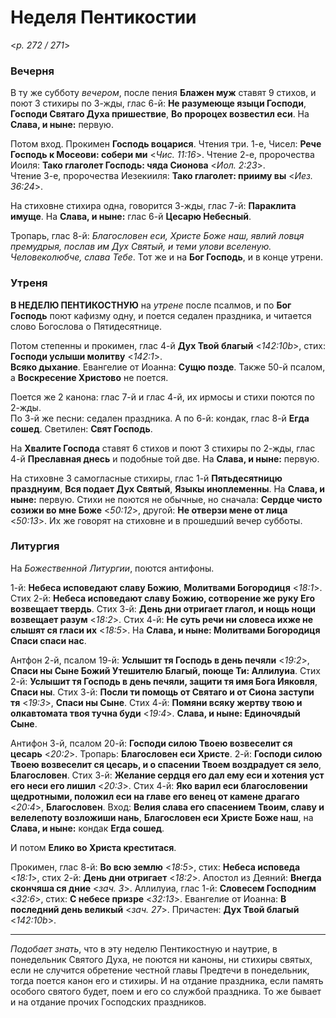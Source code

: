 
# Неделя Пентикостии

<*p. 272 / 271*>

### Вечерня

В ту же субботу *вечером*, после пения **Блажен муж** ставят 9 стихов, и поют 3 стихиры по 3-жды, глас 6-й: 
**Не разумеюще языци Господи**, **Господи Святаго Духа пришествие**, **Во пророцех возвестил еси**. 
На **Слава, и ныне:** первую. 

Потом вход. Прокимен **Господь воцарися**. Чтения три. 
1-е, Чисел: **Рече Господь к Мосеови: собери ми** <*Чис. 11:16*>. 
Чтение 2-е, пророчества Иоиля: **Тако глаголет Господь: чяда Сионова** <*Иол. 2:23*>.  
Чтение 3-е, пророчества Иезекииля: **Тако глаголет: прииму вы** <*Иез. 36:24*>.

На стиховне стихира одна, говорится 3-жды, глас 7-й: **Параклита имуще**. 
На **Слава, и ныне:** глас 6-й **Цесарю Небесный**.  

Тропарь, глас 8-й: *Благословен еси, Христе Боже наш, явлий ловця премудрыя, послав им Дух Святый, 
и теми улови вселеную. Человеколюбче, слава Тебе*. Тот же и на **Бог Господь**, и в конце утрени.  

### Утреня

**В НЕДЕЛЮ ПЕНТИКОСТНУЮ** на *утрене* после псалмов, и по **Бог Господь** поют кафизму одну, и поется 
седален праздника, и читается слово Богослова о Пятидесятнице. 

Потом степенны и прокимен, глас 4-й **Дух Твой благый** <*142:10b*>, стих: **Господи услыши молитву** <*142:1*>.  
**Всяко дыхание**. Евангелие от Иоанна: **Сущю позде**. Также 50-й псалом, а **Воскресение Христово** 
не поется. 

Поется же 2 канона: глас 7-й и глас 4-й, их ирмосы и стихи поются по 2-жды.  
По 3-й же песни: седален праздника. 
А по 6-й: кондак, глас 8-й **Егда сошед**. 
Светилен: **Свят Господь**. 

На **Хвалите Господа** ставят 6 стихов и поют 3 стихиры по 2-жды, глас 4-й **Преславная днесь** 
и подобные той две. На **Слава, и ныне:** первую. 

На стиховне 3 самогласные стихиры, глас 1-й **Пятьдесятницю празднуим**, **Вся подает Дух Святый**, 
**Языкы иноплеменны**. На **Слава, и ныне:** первую. 
Стихи не поются не обычные, но сначала: **Сердце чисто созижи во мне Боже** <*50:12*>, 
другой: **Не отверзи мене от лица** <*50:13*>. 
Их же говорят на стиховне и в прошедший вечер субботы.  

### Литургия

На *Божественной Литургии*, поются антифоны. 

1-й: **Небеса исповедают славу Божию**, **Молитвами Богородиця** <*18:1*>. 
Стих 2-й: **Небеса исповедают славу Божию, сотворение же руку Его возвещает твердь**. 
Стих 3-й: **День дни отригает глагол, и нощь нощи возвещает разум** <*18:2*>. 
Стих 4-й: **Не суть речи ни словеса ихже не слышят ся гласи их** <*18:5*>. 
На **Слава, и ныне: Молитвами Богородиця Спаси спаси нас**.  
 
Антфон 2-й, псалом 19-й: **Услышит тя Господь в день печяли**  <*19:2*>, 
**Спаси ны Сыне Божий Утешителю Благый, поюще Ти: Аллилуиа**. 
Стих 2-й: **Услышит тя Господь в день печяли, защити тя имя Бога Ияковля**, **Спаси ны**. 
Стих 3-й: **Посли ти помощь от Святаго и от Сиона заступи тя** <*19:3*>, **Спаси ны Сыне**. 
Стих 4-й: **Помяни всяку жертву твою и олкавтомата твоя тучна буди** <*19:4*>. 
**Слава, и ныне: Единочядый Сыне**. 

Антифон 3-й, псалом 20-й: **Господи силою Твоею возвеселит ся цесарь** <*20:2*>. 
Тропарь: **Благословен еси Христе**. 
2-й: **Господи силою Твоею возвеселит ся цесарь, и о спасении Твоем воздрадует ся зело**, **Благословен**. 
Стих 3-й: **Желание сердця его дал ему еси и хотения уст его неси его лишил** <*20:3*>. 
Стих 4-й: **Яко варил еси благословении щедротными, положил еси на главе его венец от камене драгаго** <*20:4*>, **Благословен**. 
Вход: **Велия слава его спасением Твоим, славу и велелепоту возложиши нань**, **Благословен еси Христе Боже наш**, 
на **Слава, и ныне:** кондак **Егда сошед**. 

И потом **Елико во Христа креститася**. 

Прокимен, глас 8-й: **Во всю землю** <*18:5*>, стих: **Небеса исповеда** <*18:1*>, 
стих 2-й: **День дни отригает** <*18:2*>. 
Апостол из Деяний: **Внегда скончяша ся дние** <*зач. 3*>. 
Аллилуиа, глас 1-й: **Словесем Господним** <*32:6*>, стих: **С небесе призре** <*32:13*>. 
Евангелие от Иоанна: **В последний день великый** <*зач. 27*>. 
Причастен: **Дух Твой благый** <*142:10b*>.

---

*Подобает знать*, что в эту неделю Пентикостную и наутрие, в понедельник Святого Духа, не поются 
ни каноны, ни стихиры святых, если не случится обретение честной главы Предтечи в понедельник, 
тогда поется канон его и стихиры. И на отдание праздника, если память особого святого будет, 
поем и его со службой праздника. То же бывает и на отдание прочих Господских праздников.  
